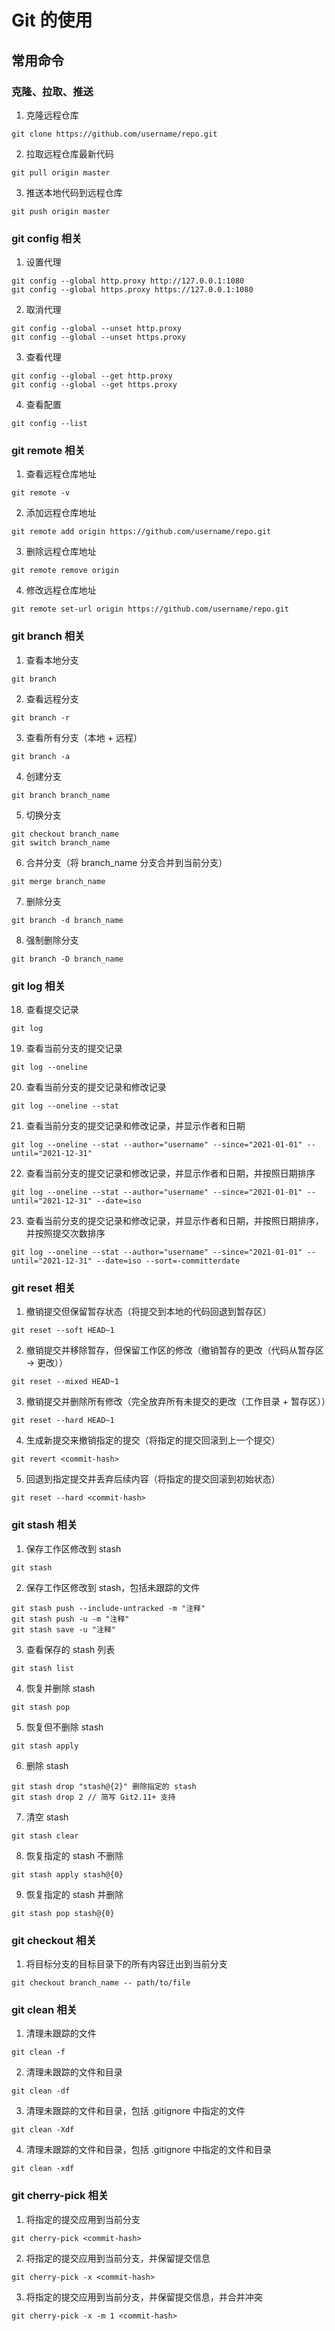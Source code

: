 # Git 的使用

## 常用命令

### 克隆、拉取、推送

1. 克隆远程仓库

```
git clone https://github.com/username/repo.git
```

2. 拉取远程仓库最新代码

```
git pull origin master
```

3. 推送本地代码到远程仓库

```
git push origin master
```

### git config 相关

1. 设置代理

```
git config --global http.proxy http://127.0.0.1:1080
git config --global https.proxy https://127.0.0.1:1080
```

2. 取消代理

```
git config --global --unset http.proxy
git config --global --unset https.proxy
```

3. 查看代理

```
git config --global --get http.proxy
git config --global --get https.proxy
```

4. 查看配置

```
git config --list
```

### git remote 相关

1. 查看远程仓库地址

```
git remote -v
```

2. 添加远程仓库地址

```
git remote add origin https://github.com/username/repo.git
```

3. 删除远程仓库地址

```
git remote remove origin
```

4. 修改远程仓库地址

```
git remote set-url origin https://github.com/username/repo.git
```

### git branch 相关

1. 查看本地分支

```
git branch
```

2. 查看远程分支

```
git branch -r
```

3. 查看所有分支（本地 + 远程）

```
git branch -a
```

4. 创建分支

```
git branch branch_name
```

5. 切换分支

```
git checkout branch_name
git switch branch_name
```

6. 合并分支（将 branch_name 分支合并到当前分支）

```
git merge branch_name
```

7. 删除分支

```
git branch -d branch_name
```

8. 强制删除分支

```
git branch -D branch_name
```

### git log 相关

18. 查看提交记录

```
git log
```

19. 查看当前分支的提交记录

```
git log --oneline
```

20. 查看当前分支的提交记录和修改记录

```
git log --oneline --stat
```

21. 查看当前分支的提交记录和修改记录，并显示作者和日期

```
git log --oneline --stat --author="username" --since="2021-01-01" --until="2021-12-31"
```

22. 查看当前分支的提交记录和修改记录，并显示作者和日期，并按照日期排序

```
git log --oneline --stat --author="username" --since="2021-01-01" --until="2021-12-31" --date=iso
```

23. 查看当前分支的提交记录和修改记录，并显示作者和日期，并按照日期排序，并按照提交次数排序

```
git log --oneline --stat --author="username" --since="2021-01-01" --until="2021-12-31" --date=iso --sort=-committerdate
```

### git reset 相关

1. 撤销提交但保留暂存状态（将提交到本地的代码回退到暂存区）

```
git reset --soft HEAD~1
```

2. 撤销提交并移除暂存，但保留工作区的修改（撤销暂存的更改（代码从暂存区 -> 更改））

```
git reset --mixed HEAD~1
```

3. 撤销提交并删除所有修改（完全放弃所有未提交的更改（工作目录 + 暂存区））

```
git reset --hard HEAD~1
```

4. 生成新提交来撤销指定的提交（将指定的提交回滚到上一个提交）

```
git revert <commit-hash>
```

5. 回退到指定提交并丢弃后续内容（将指定的提交回滚到初始状态）

```
git reset --hard <commit-hash>
```

### git stash 相关

1. 保存工作区修改到 stash

```
git stash
```

2. 保存工作区修改到 stash，包括未跟踪的文件

```
git stash push --include-untracked -m "注释"
git stash push -u -m "注释"
git stash save -u "注释"
```

3. 查看保存的 stash 列表

```
git stash list

```

4. 恢复并删除 stash

```
git stash pop
```

5. 恢复但不删除 stash

```
git stash apply
```

6. 删除 stash

```
git stash drop "stash@{2}" 删除指定的 stash
git stash drop 2 // 简写 Git2.11+ 支持
```

7. 清空 stash

```
git stash clear
```

8. 恢复指定的 stash 不删除

```
git stash apply stash@{0}
```

9. 恢复指定的 stash 并删除

```
git stash pop stash@{0}

```

### git checkout 相关

1. 将目标分支的目标目录下的所有内容迁出到当前分支

```
git checkout branch_name -- path/to/file
```

### git clean 相关

1. 清理未跟踪的文件

```
git clean -f
```

2. 清理未跟踪的文件和目录

```
git clean -df
```

3. 清理未跟踪的文件和目录，包括 .gitignore 中指定的文件

```
git clean -Xdf
```

4. 清理未跟踪的文件和目录，包括 .gitignore 中指定的文件和目录

```
git clean -xdf
```

### git cherry-pick 相关

1. 将指定的提交应用到当前分支

```
git cherry-pick <commit-hash>
```

2. 将指定的提交应用到当前分支，并保留提交信息

```
git cherry-pick -x <commit-hash>
```

3. 将指定的提交应用到当前分支，并保留提交信息，并合并冲突

```
git cherry-pick -x -m 1 <commit-hash>
```
